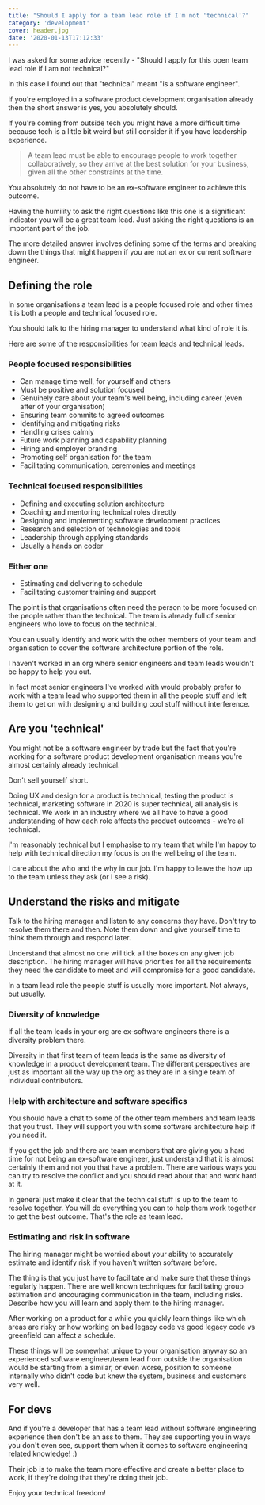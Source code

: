 ```yaml
---
title: "Should I apply for a team lead role if I'm not 'technical'?"
category: 'development'
cover: header.jpg
date: '2020-01-13T17:12:33'
---
```


I was asked for some advice recently - "Should I apply for this open team lead role if I am not technical?"

In this case I found out that "technical" meant "is a software engineer".

If you're employed in a software product development organisation already then the short answer is yes, you absolutely should.

<!-- end excerpt -->

If you're coming from outside tech you might have a more difficult time because tech is a little bit weird but still consider it if you have leadership experience.

> A team lead must be able to encourage people to work together collaboratively, so they arrive at the best solution for your business, given all the other constraints at the time.

You absolutely do not have to be an ex-software engineer to achieve this outcome.

Having the humility to ask the right questions like this one is a significant indicator you will be a great team lead. Just asking the right questions is an important part of the job.

The more detailed answer involves defining some of the terms and breaking down the things that might happen if you are not an ex or current software engineer.

## Defining the role

In some organisations a team lead is a people focused role and other times it is both a people and technical focused role.

You should talk to the hiring manager to understand what kind of role it is.

Here are some of the responsibilities for team leads and technical leads.

### People focused responsibilities

- Can manage time well, for yourself and others
- Must be positive and solution focused
- Genuinely care about your team's well being, including career (even after of your organisation)
- Ensuring team commits to agreed outcomes
- Identifying and mitigating risks
- Handling crises calmly
- Future work planning and capability planning
- Hiring and employer branding
- Promoting self organisation for the team
- Facilitating communication, ceremonies and meetings

### Technical focused responsibilities

- Defining and executing solution architecture
- Coaching and mentoring technical roles directly
- Designing and implementing software development practices
- Research and selection of technologies and tools
- Leadership through applying standards
- Usually a hands on coder

### Either one

- Estimating and delivering to schedule
- Facilitating customer training and support

The point is that organisations often need the person to be more focused on the people rather than the technical. The team is already full of senior engineers who love to focus on the technical.

You can usually identify and work with the other members of your team and organisation to cover the software architecture portion of the role.

I haven't worked in an org where senior engineers and team leads wouldn't be happy to help you out.

In fact most senior engineers I've worked with would probably prefer to work with a team lead who supported them in all the people stuff and left them to get on with designing and building cool stuff without interference.

## Are you 'technical'

You might not be a software engineer by trade but the fact that you're working for a software product development organisation means you're almost certainly already technical.

Don't sell yourself short.

Doing UX and design for a product is technical, testing the product is technical, marketing software in 2020 is super technical, all analysis is technical. We work in an industry where we all have to have a good understanding of how each role affects the product outcomes - we're all technical.

I'm reasonably technical but I emphasise to my team that while I'm happy to help with technical direction my focus is on the wellbeing of the team.

I care about the who and the why in our job. I'm happy to leave the how up to the team unless they ask (or I see a risk).

## Understand the risks and mitigate

Talk to the hiring manager and listen to any concerns they have. Don't try to resolve them there and then. Note them down and give yourself time to think them through and respond later.

Understand that almost no one will tick all the boxes on any given job description. The hiring manager will have priorities for all the requirements they need the candidate to meet and will compromise for a good candidate.

In a team lead role the people stuff is usually more important. Not always, but usually.

### Diversity of knowledge

If all the team leads in your org are ex-software engineers there is a diversity problem there.

Diversity in that first team of team leads is the same as diversity of knowledge in a product development team. The different perspectives are just as important all the way up the org as they are in a single team of individual contributors.

### Help with architecture and software specifics

You should have a chat to some of the other team members and team leads that you trust. They will support you with some software architecture help if you need it.

If you get the job and there are team members that are giving you a hard time for not being an ex-software engineer, just understand that it is almost certainly them and not you that have a problem. There are various ways you can try to resolve the conflict and you should read about that and work hard at it.

In general just make it clear that the technical stuff is up to the team to resolve together. You will do everything you can to help them work together to get the best outcome. That's the role as team lead.

### Estimating and risk in software

The hiring manager might be worried about your ability to accurately estimate and identify risk if you haven't written software before.

The thing is that you just have to facilitate and make sure that these things regularly happen. There are well known techniques for facilitating group estimation and encouraging communication in the team, including risks. Describe how you will learn and apply them to the hiring manager.

After working on a product for a while you quickly learn things like which areas are risky or how working on bad legacy code vs good legacy code vs greenfield can affect a schedule.

These things will be somewhat unique to your organisation anyway so an experienced software engineer/team lead from outside the organisation would be starting from a similar, or even worse, position to someone internally who didn't code but knew the system, business and customers very well.

## For devs

And if you're a developer that has a team lead without software engineering experience then don't be an ass to them. They are supporting you in ways you don't even see, support them when it comes to software engineering related knowledge! :)

Their job is to make the team more effective and create a better place to work, if they're doing that they're doing their job.

Enjoy your technical freedom!

